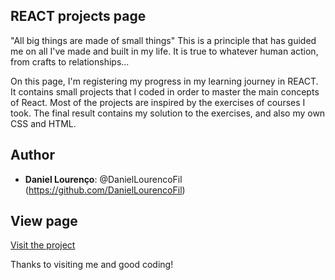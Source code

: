 ## REACT projects page

"All big things are made of small things"
This is a principle that has guided me on all I've made and built in my life.
It is true to whatever human action, from crafts to relationships...

On this page, I'm registering my progress in my learning journey in REACT.
It contains small projects that I coded in order to master the main concepts of React. Most of the projects
are inspired by the exercises of courses I took. The final result contains my solution to the exercises, and also my own CSS and HTML.

## Author

- **Daniel Lourenço**: @DanielLourencoFil (https://github.com/DanielLourencoFil)

## View page

[Visit the project](https://react-projects-main.netlify.app/)

Thanks to visiting me and good coding!
